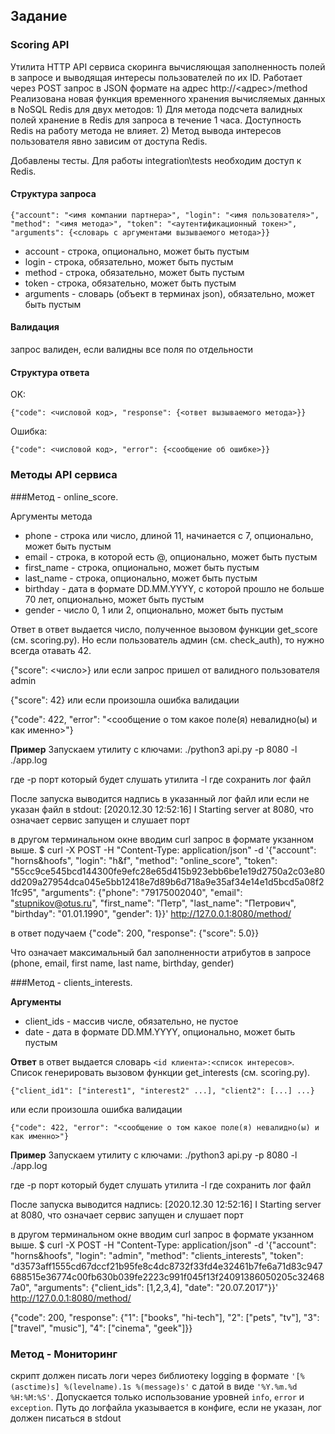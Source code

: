 ## Задание
### Scoring API

Утилита HTTP API сервиса скоринга вычисляющая заполненность полей в запросе и выводящая интересы пользователей по их ID.
Работает через POST запрос в JSON формате на адрес http://<адрес>/method
Реализована новая функция временного хранения вычисляемых данных в NoSQL Redis для двух методов:
    1) Для метода подсчета валидных полей хранение в Redis для запроса в течение 1 часа.
        Доступность Redis на работу метода не влияет.
    2) Метод вывода интересов пользователя явно зависим от доступа Redis.

Добавлены тесты.
Для работы integration\tests необходим доступ к Redis.


#### Структура запроса
```
{"account": "<имя компании партнера>", "login": "<имя пользователя>", "method": "<имя метода>", "token": "<аутентификационный токен>", "arguments": {<словарь с аргументами вызываемого метода>}}
```
* account - строка, опционально, может быть пустым
* login - строка, обязательно, может быть пустым
* method - строка, обязательно, может быть пустым
* token - строка, обязательно, может быть пустым
* arguments - словарь (объект в терминах json), обязательно, может быть пустым

#### Валидация
запрос валиден, если валидны все поля по отдельности

#### Структура ответа
OK:
```
{"code": <числовой код>, "response": {<ответ вызываемого метода>}}
```
Ошибка:
```
{"code": <числовой код>, "error": {<сообщение об ошибке>}}
```

### Методы API сервиса

###Метод - online_score.

Аргументы метода
* phone - строка или число, длиной 11, начинается с 7, опционально, может быть пустым
* email - строка, в которой есть @, опционально, может быть пустым
* first_name - строка, опционально, может быть пустым
* last_name - строка, опционально, может быть пустым
* birthday - дата в формате DD.MM.YYYY, с которой прошло не больше 70 лет, опционально, может быть пустым
* gender - число 0, 1 или 2, опционально, может быть пустым

Ответ в ответ выдается число, полученное вызовом функции get_score (см. scoring.py). Но если пользователь админ (см. check_auth), то нужно всегда отавать 42.

{"score": <число>}
или если запрос пришел от валидного пользователя admin

{"score": 42}
или если произошла ошибка валидации

{"code": 422, "error": "<сообщение о том какое поле(я) невалидно(ы) и как именно>"}

__Пример__
Запускаем утилиту с ключами:
./python3 api.py -p 8080 -l ./app.log

где -p порт который будет слушать утилита
    -l где сохранить лог файл

После запуска выводится надпись в указанный лог файл или если не указан файл в stdout: [2020.12.30 12:52:16] I Starting server at 8080, что означает сервис запущен и слушает порт

в другом терминальном окне вводим curl запрос в формате укзанном выше.
$ curl -X POST  -H "Content-Type: application/json" -d '{"account": "horns&hoofs", "login": "h&f", "method": "online_score", 
"token": "55cc9ce545bcd144300fe9efc28e65d415b923ebb6be1e19d2750a2c03e80dd209a27954dca045e5bb12418e7d89b6d718a9e35af34e14e1d5bcd5a08f21fc95", 
"arguments": {"phone": "79175002040", "email": "stupnikov@otus.ru", "first_name": "Петр", "last_name": "Петрович", "birthday": "01.01.1990", "gender": 1}}' 
http://127.0.0.1:8080/method/
 
в ответ подучаем
{"code": 200, "response": {"score": 5.0}}

Что означает максимальный бал заполненности атрибутов в запросе (phone, email, first name, last name, birthday, gender)

###Метод - clients_interests.

__Аргументы__
* client_ids - массив числе, обязательно, не пустое
* date - дата в формате DD.MM.YYYY, опционально, может быть пустым

__Ответ__
в ответ выдается словарь `<id клиента>:<список интересов>`. Список генерировать вызовом функции get_interests (см. scoring.py).
```
{"client_id1": ["interest1", "interest2" ...], "client2": [...] ...}
```
или если произошла ошибка валидации
```
{"code": 422, "error": "<сообщение о том какое поле(я) невалидно(ы) и как именно>"}
```

__Пример__
Запускаем утилиту с ключами:
./python3 api.py -p 8080 -l ./app.log

где -p порт который будет слушать утилита
    -l где сохранить лог файл

После запуска выводится надпись: [2020.12.30 12:52:16] I Starting server at 8080, что означает сервис запущен и слушает порт

в другом терминальном окне вводим curl запрос в формате укзанном выше.
$ curl -X POST  -H "Content-Type: application/json" -d '{"account": "horns&hoofs", "login": "admin", "method": "clients_interests", "token": "d3573aff1555cd67dccf21b95fe8c4dc8732f33fd4e32461b7fe6a71d83c947688515e36774c00fb630b039fe2223c991f045f13f24091386050205c324687a0", "arguments": {"client_ids": [1,2,3,4], "date": "20.07.2017"}}' http://127.0.0.1:8080/method/

{"code": 200, "response": {"1": ["books", "hi-tech"], "2": ["pets", "tv"], "3": ["travel", "music"], "4": ["cinema", "geek"]}}


### Метод - Мониторинг
скрипт должен писать логи через библиотеку logging в формате `'[%(asctime)s] %(levelname).1s %(message)s'` c датой в виде `'%Y.%m.%d %H:%M:%S'`. Допускается только использование уровней `info`, `error` и `exception`. Путь до логфайла указывается в конфиге, если не указан, лог должен писаться в stdout
